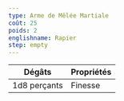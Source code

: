 ```yaml
---
type: Arme de Mêlée Martiale
coût: 25
poids: 2
englishname: Rapier
step: empty
---
```


| Dégâts       | Propriétés |
| ------------ | ---------- |
| 1d8 perçants | Finesse    |
